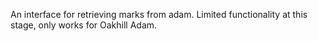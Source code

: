 An interface for retrieving marks from adam.
Limited functionality at this stage, only works for Oakhill Adam.